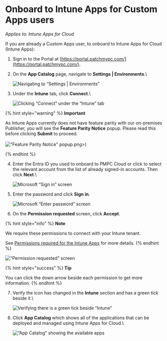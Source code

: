 # Onboard to Intune Apps for Custom Apps users

_Applies to: Intune Apps for Cloud_

If you are already a Custom Apps user, to onboard to Intune Apps for Cloud (Intune Apps):

1. Sign in to the Portal at [https://portal.patchmypc.com/](https://portal.patchmypc.com/).
2.  On the **App Catalog** page, navigate to **Settings | Environments**.\


    ![Navigating to “Settings | Environments”](../../../_images/image%20%281748%29.png%20"Navigating%20to%20\"Settings%20|%20Environments\"")


3.  Under the **Intune** tab, click **Connect**.\


    ![Clicking “Connect” under the “Intune” tab](../../../_images/image%20%281749%29.png%20"Clicking%20\"Connect\"%20under%20the%20\"Intune\"%20tab")

{% hint style="warning" %}
**Important**

As Intune Apps currently does not have feature parity with our on-premises Publisher, you will see the **Feature Parity Notice** popup. Please read this before clicking **Submit** to proceed.\
\
!["Feature Parity Notice" popup](../../../_images/image%20%281750).png>)


{% endhint %}

4.  Enter the Entra ID you used to onboard to PMPC Cloud or click to select the relevant account from the list of already signed-in accounts. Then click **Next**.\


    ![Microsoft “Sign in” screen](../../../_images/image%20%281472%29.png%20"Microsoft%20\"Sign%20in\"%20screen")


5.  Enter the password and click **Sign in**.



    ![Microsoft “Enter password” screen](../../../_images/image%20%281473%29.png%20"Microsoft%20\"Enter%20password\"%20screen")


6. On the **Permission requested** screen, click **Accept**.

{% hint style="info" %}
**Note**

We require these permissions to connect with your Intune tenant.

See [Permissions required for the Intune Apps](../../cloud-reference/cloud-permissions-reference/permissions-required-for-intune-apps.md) for more details.
{% endhint %}

![“Permission requested” screen](../../../_images/image%20%281474%29.png%20"\"Permission%20requested\"%20screen")

{% hint style="success" %}
**Tip**

You can click the down arrow beside each permission to get more information.
{% endhint %}

7.  Verify the icon has changed in the **Intune** section and has a green tick beside it.\


    ![Verifying there is a green tick beside “Intune”](../../../_images/image%20%281751%29.png%20"Verifying%20there%20is%20a%20green%20tick%20beside%20\"Intune\"")


8.  Click **App Catalog** which shows all of the applications that can be deployed and managed using Intune Apps for Cloud.\


    ![“App Catalog” showing the available apps](../../../_images/image%20%281752%29.png%20"\"App%20Catalog\"%20showing%20the%20available%20apps")
